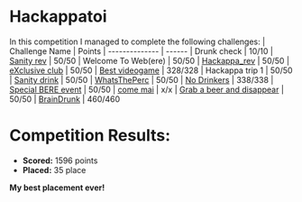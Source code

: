 # Hackappatoi
 In this competition I managed to complete the following challenges:
 | Challenge Name          | Points
 | --------------          | ------
 | Drunk check | 10/10
 | [Sanity rev](https://github.com/LeonGurin/Hackappatoi/tree/main/Sanity%20rev) | 50/50
 | Welcome To Web(ere) | 50/50
 | [Hackappa_rev](https://github.com/LeonGurin/Hackappatoi/tree/main/Hackappa_rev) | 50/50
 | [eXclusive club](https://github.com/LeonGurin/Hackappatoi/tree/main/Hackappa_rev) | 50/50
 | [Best videogame](https://github.com/LeonGurin/Hackappatoi/tree/main/Hackappa_rev) | 328/328
 | Hackappa trip 1 | 50/50
 | [Sanity drink](https://github.com/LeonGurin/Hackappatoi/tree/main/Hackappa_rev) | 50/50
 | [WhatsThePerc](https://github.com/LeonGurin/Hackappatoi/tree/main/WhatsThePerc) | 50/50
 | [No Drinkers](https://github.com/LeonGurin/Hackappatoi/tree/main/Hackappa_rev) | 338/338
 | [Special BERE event](https://github.com/LeonGurin/Hackappatoi/tree/main/Hackappa_rev) | 50/50
 | [come mai](https://github.com/LeonGurin/Hackappatoi/tree/main/Hackappa_rev) | x/x
 | [Grab a beer and disappear](https://github.com/LeonGurin/Hackappatoi/tree/main/Grab%20a%20beer%20and%20disappear) | 50/50
 | [BrainDrunk](https://github.com/LeonGurin/Hackappatoi/tree/main/BrainDrunk) | 460/460

# Competition Results:
* **Scored:** 1596 points
* **Placed:** 35 place

**My best placement ever!**


